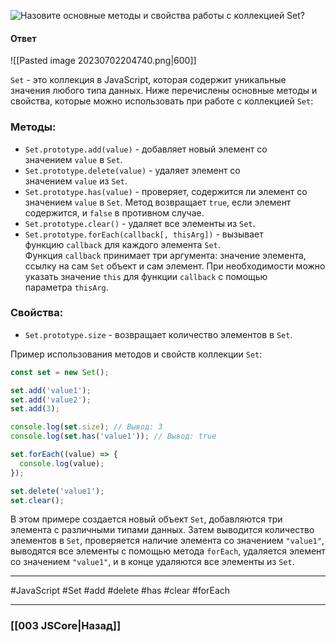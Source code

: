 ![Назовите основные методы и свойства работы с коллекцией `Set`?](https://youtu.be/3kvKFfPteFg?t=443)

#### Ответ

![[Pasted image 20230702204740.png|600]]

`Set` - это коллекция в JavaScript, которая содержит уникальные значения любого типа данных. Ниже перечислены основные методы и свойства, которые можно использовать при работе с коллекцией `Set`:

### Методы:

- `Set.prototype.add(value)` - добавляет новый элемент со значением `value` в `Set`.
- `Set.prototype.delete(value)` - удаляет элемент со значением `value` из `Set`.
- `Set.prototype.has(value)` - проверяет, содержится ли элемент со значением `value` в `Set`. Метод возвращает `true`, если элемент содержится, и `false` в противном случае.
- `Set.prototype.clear()` - удаляет все элементы из `Set`.
- `Set.prototype.forEach(callback[, thisArg])` - вызывает функцию `callback` для каждого элемента `Set`. Функция `callback` принимает три аргумента: значение элемента, ссылку на сам `Set` объект и сам элемент. При необходимости можно указать значение `this` для функции `callback` с помощью параметра `thisArg`.

### Свойства:

- `Set.prototype.size` - возвращает количество элементов в `Set`.

Пример использования методов и свойств коллекции `Set`:

```javascript
const set = new Set();

set.add('value1');
set.add('value2');
set.add(3);

console.log(set.size); // Вывод: 3
console.log(set.has('value1')); // Вывод: true

set.forEach((value) => {
  console.log(value);
});

set.delete('value1');
set.clear();
```

В этом примере создается новый объект `Set`, добавляются три элемента с различными типами данных. Затем выводится количество элементов в `Set`, проверяется наличие элемента со значением `"value1"`, выводятся все элементы с помощью метода `forEach`, удаляется элемент со значением `"value1"`, и в конце удаляются все элементы из `Set`.

___
 #JavaScript #Set #add #delete #has #clear #forEach 

___

### [[003 JSCore|Назад]]